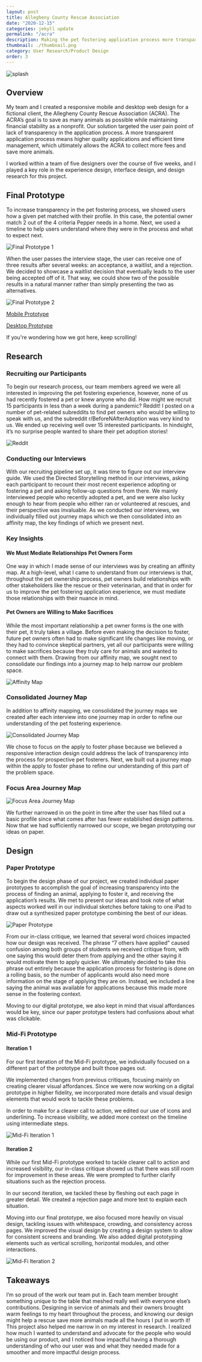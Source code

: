 ```yaml
---
layout: post
title: Allegheny County Rescue Association
date: "2020-12-15"
categories: jekyll update
permalink: "/acra"
description: Making the pet fostering application process more transparent
thumbnail: ./thumbnail.png
category: User Research/Product Design
order: 3
---
```


<img src="/thumbnail.png" alt="splash" />

## Overview

My team and I created a responsive mobile and desktop web design for a fictional client, the Allegheny County Rescue Association (ACRA). The ACRA’s goal is to save as many animals as possible while maintaining financial stability as a nonprofit. Our solution targeted the user pain point of lack of transparency in the application process. A more transparent application process means higher quality applications and efficient time management, which ultimately allows the ACRA to collect more fees and save more animals.

I worked within a team of five designers over the course of five weeks, and I played a key role in the experience design, interface design, and design research for this project.

## Final Prototype

To increase transparency in the pet fostering process, we showed users how a given pet matched with their profile. In this case, the potential owner match 2 out of the 4 criteria Pepper needs in a home. Next, we used a timeline to help users understand where they were in the process and what to expect next.

![Final Prototype 1](./final-prototype-1.png)

When the user passes the interview stage, the user can receive one of three results after several weeks: an acceptance, a waitlist, and a rejection. We decided to showcase a waitlist decision that eventually leads to the user being accepted off of it. That way, we could show two of the possible results in a natural manner rather than simply presenting the two as alternatives.

![Final Prototype 2](./final-prototype-2.png)

<a href="https://www.figma.com/proto/32d3vYLwoPrROHQ4OStTAp/Hi-Fi-Mobile?node-id=241%3A1019&viewport=454%2C967%2C0.12353640049695969&scaling=scale-down" target="_blank">Mobile Prototype</a>

<a href="https://www.figma.com/proto/3vkikLzlKgMc34z33o9Fb5/Hi-Fi-Desktop?node-id=1%3A634&viewport=291%2C579%2C0.07974327355623245&scaling=scale-down-width" target="_blank">Desktop Prototype</a>

If you're wondering how we got here, keep scrolling!

## Research

### Recruiting our Participants

To begin our research process, our team members agreed we were all interested in improving the pet fostering experience, however, none of us had recently fostered a pet or knew anyone who did. How might we recruit 15 participants in less than a week during a pandemic? Reddit! I posted on a number of pet-related subreddits to find pet owners who would be willing to speak with us, and the subreddit r/BeforeNAfterAdoption was very kind to us. We ended up receiving well over 15 interested participants. In hindsight, it’s no surprise people wanted to share their pet adoption stories!

![Reddit](./reddit.png)

### Conducting our Interviews

With our recruiting pipeline set up, it was time to figure out our interview guide. We used the Directed Storytelling method in our interviews, asking each participant to recount their most recent experience adopting or fostering a pet and asking follow-up questions from there. We mainly interviewed people who recently adopted a pet, and we were also lucky enough to hear from people who either ran or volunteered at rescues, and their perspective was invaluable. As we conducted our interviews, we individually filled out journey maps which we then consolidated into an affinity map, the key findings of which we present next.

### Key Insights

#### We Must Mediate Relationships Pet Owners Form

One way in which I made sense of our interviews was by creating an affinity map. At a high-level, what I came to understand from our interviews is that, throughout the pet ownership process, pet owners build relationships with other stakeholders like the rescue or their veterinarian, and that in order for us to improve the pet fostering application experience, we must mediate those relationships with their nuance in mind.

#### Pet Owners are Willing to Make Sacrifices

While the most important relationship a pet owner forms is the one with their pet, it truly takes a village. Before even making the decision to foster, future pet owners often had to make significant life changes like moving, or they had to convince skeptical partners, yet all our participants were willing to make sacrifices because they truly care for animals and wanted to connect with them. Drawing from our affinity map, we sought next to consolidate our findings into a journey map to help narrow our problem space.

![Affinity Map](./affinity-map.png)

### Consolidated Journey Map

In addition to affinity mapping, we consolidated the journey maps we created after each interview into one journey map in order to refine our understanding of the pet fostering experience.

![Consolidated Journey Map](./consolidated-journey-map.png)

We chose to focus on the apply to foster phase because we believed a responsive interaction design could address the lack of transparency into the process for prospective pet fosterers. Next, we built out a journey map within the apply to foster phase to refine our understanding of this part of the problem space.

### Focus Area Journey Map

![Focus Area Journey Map](./focus-area-journey-map.png)

We further narrowed in on the point in time after the user has filled out a basic profile since what comes after has fewer established design patterns. Now that we had sufficiently narrowed our scope, we began prototyping our ideas on paper.

## Design

### Paper Prototype

To begin the design phase of our project, we created individual paper prototypes to accomplish the goal of increasing transparency into the process of finding an animal, applying to foster it, and receiving the application’s results. We met to present our ideas and took note of what aspects worked well in our individual sketches before taking to one iPad to draw out a synthesized paper prototype combining the best of our ideas.

![Paper Prototype](./paper-prototype.png)

From our in-class critique, we learned that several word choices impacted how our design was received. The phrase “7 others have applied” caused confusion among both groups of students we received critique from, with one saying this would deter them from applying and the other saying it would motivate them to apply quicker. We ultimately decided to take this phrase out entirely because the application process for fostering is done on a rolling basis, so the number of applicants would also need more information on the stage of applying they are on. Instead, we included a line saying the animal was available for applications because this made more sense in the fostering context.

Moving to our digital prototype, we also kept in mind that visual affordances would be key, since our paper prototype testers had confusions about what was clickable.

### Mid-Fi Prototype

#### Iteration 1

For our first iteration of the Mid-Fi prototype, we individually focused on a different part of the prototype and built those pages out.

We implemented changes from previous critiques, focusing mainly on creating clearer visual affordances. Since we were now working on a digital prototype in higher fidelity, we incorporated more details and visual design elements that would work to tackle these problems.

In order to make for a clearer call to action, we edited our use of icons and underlining. To increase visibility, we added more context on the timeline using intermediate steps.

![Mid-Fi Iteration 1](./mid-fi-iteration-1.png)

#### Iteration 2

While our first Mid-Fi prototype worked to tackle clearer call to action and increased visibility, our in-class critique showed us that there was still room for improvement in these areas. We were prompted to further clarify situations such as the rejection process.

In our second iteration, we tackled these by fleshing out each page in greater detail. We created a rejection page and more text to explain each situation.

Moving into our final prototype, we also focused more heavily on visual design, tackling issues with whitespace, crowding, and consistency across pages. We improved the visual design by creating a design system to allow for consistent screens and branding. We also added digital prototyping elements such as vertical scrolling, horizontal modules, and other interactions.

![Mid-Fi Iteration 2](./mid-fi-iteration-2.png)

## Takeaways

I’m so proud of the work our team put in. Each team member brought something unique to the table that meshed really well with everyone else’s contributions. Designing in service of animals and their owners brought warm feelings to my heart throughout the process, and knowing our design might help a rescue save more animals made all the hours I put in worth it! This project also helped me narrow in on my interest in research. I realized how much I wanted to understand and advocate for the people who would be using our product, and I noticed how impactful having a thorough understanding of who our user was and what they needed made for a smoother and more impactful design process.
